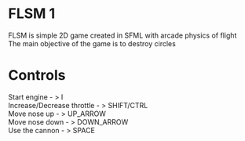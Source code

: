 # FLSM 1
FLSM is simple 2D game created in SFML with arcade physics of flight\
The main objective of the game is to destroy circles
# Controls
Start engine - > I\
Increase/Decrease throttle - > SHIFT/CTRL\
Move nose up - > UP_ARROW\
Move nose down - > DOWN_ARROW\
Use the cannon - > SPACE
